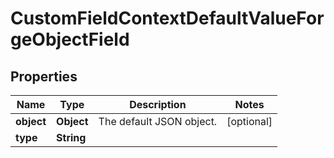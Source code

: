 # CustomFieldContextDefaultValueForgeObjectField

## Properties
Name | Type | Description | Notes
------------ | ------------- | ------------- | -------------
**object** | **Object** | The default JSON object. |  [optional]
**type** | **String** |  | 

